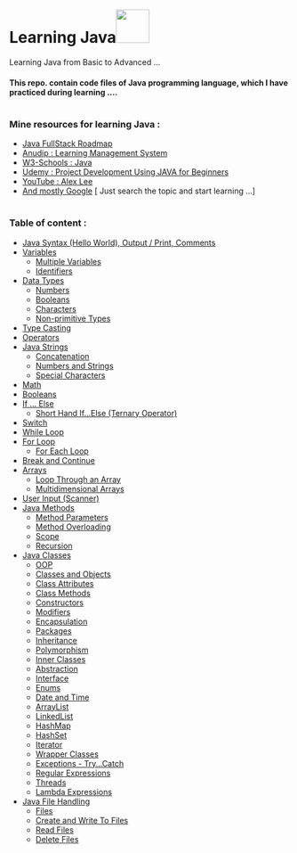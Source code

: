 # Learning Java<img src="https://github.com/TheDudeThatCode/TheDudeThatCode/blob/master/Assets/Developer.gif" width="60px">
<!-- --------------------------------------------------------------------------------------------------------------------------------------------------------------------- -->
Learning Java from Basic to Advanced ...  
#### This repo. contain code files of Java programming language, which I have practiced during learning  ....

 
# 
 


<!-- --------------------------------------------------------------------------------------------------------------------------------------------------------------------- -->

### Mine resources for learning Java : 

* <a href="https://whimsical.com/java-full-stack-road-map-5vKHFLGDYXD1P8pPRMbf6J">Java FullStack Roadmap</a>
* <a href="https://aln.anudip.org/">Anudip : Learning Management System</a>
* <a href="https://www.w3schools.com/java/default.asp">W3-Schools : Java</a>
* <a href="https://www.udemy.com/course/project-development-using-java-for-beginners-2020/">Udemy : Project Development Using JAVA for Beginners </a>
* <a href="https://www.youtube.com/@alexlorenlee/playlists">YouTube : Alex Lee</a>
* <a href=" # ">And mostly Google</a>
   [ Just search the topic and start learning ...]
 
# 
 


<!-- --------------------------------------------------------------------------------------------------------------------------------------------------------------------- -->

### Table of content :

<!-- * <a href=" # ">Hello World</a> -->
* <a href="https://github.com/ayush-sleeping/Learning_Java/tree/main/Personal%20Practice/1.%20Java%20Syntax%20%26%20Hello%20World">Java Syntax 
 (Hello World), Output / Print, Comments</a>
* <a href="https://github.com/ayush-sleeping/Learning_Java/tree/main/Personal%20Practice/2.%20%20Variables">Variables</a>
  * <a href="https://github.com/ayush-sleeping/Learning_Java/tree/main/Personal%20Practice/2.%20%20Variables">Multiple Variables</a>
  * <a href="https://github.com/ayush-sleeping/Learning_Java/tree/main/Personal%20Practice/2.%20%20Variables">Identifiers</a>
* <a href="https://github.com/ayush-sleeping/Learning_Java/tree/main/Personal%20Practice/3.%20DataTypes">Data Types</a>
  * <a href="https://github.com/ayush-sleeping/Learning_Java/tree/main/Personal%20Practice/3.%20DataTypes">Numbers</a>
  * <a href="https://github.com/ayush-sleeping/Learning_Java/tree/main/Personal%20Practice/3.%20DataTypes">Booleans</a>
  * <a href="https://github.com/ayush-sleeping/Learning_Java/tree/main/Personal%20Practice/3.%20DataTypes">Characters</a>
  * <a href="https://github.com/ayush-sleeping/Learning_Java/tree/main/Personal%20Practice/3.%20DataTypes">Non-primitive Types</a>
* <a href="https://github.com/ayush-sleeping/Learning_Java/tree/main/Personal%20Practice/4.%20TypeCasting">Type Casting</a>
* <a href="https://github.com/ayush-sleeping/Learning_Java/tree/main/Personal%20Practice/5.%20Operators">Operators</a>
* <a href=" # ">Java Strings</a>
  * <a href="  ">Concatenation</a>
  * <a href="  ">Numbers and Strings</a>
  * <a href="  ">Special Characters</a>
* <a href=" # ">Math</a>
* <a href=" # ">Booleans</a>
* <a href=" # ">If ... Else</a>
  * <a href=" # ">Short Hand If...Else (Ternary Operator)</a>
* <a href=" # ">Switch</a>
* <a href=" # ">While Loop</a>
* <a href=" # ">For Loop</a>
  * <a href=" # ">For Each Loop</a>
* <a href=" # ">Break and Continue</a>
* <a href=" # ">Arrays</a>
  * <a href=" # ">Loop Through an Array</a>
  * <a href=" # ">Multidimensional Arrays</a>
* <a href=" # ">User Input (Scanner)</a>
* <a href=" # ">Java Methods</a>
  * <a href=" # ">Method Parameters</a>
  * <a href=" # ">Method Overloading</a>
  * <a href=" # ">Scope</a>
  * <a href=" # ">Recursion</a>
* <a href="">Java Classes</a>
  * <a href=" # ">OOP</a>
  * <a href=" # ">Classes and Objects</a>
  * <a href=" # ">Class Attributes</a>
  * <a href=" # ">Class Methods</a>
  * <a href=" # ">Constructors</a>
  * <a href=" # ">Modifiers</a>
  * <a href=" # ">Encapsulation</a>
  * <a href=" # ">Packages</a>
  * <a href=" # ">Inheritance</a>
  * <a href=" # ">Polymorphism</a>
  * <a href=" # ">Inner Classes</a>
  * <a href=" # ">Abstraction</a>
  * <a href=" # ">Interface</a>
  * <a href=" # ">Enums</a>
  * <a href=" # ">Date and Time</a>
  * <a href=" # ">ArrayList</a>
  * <a href=" # ">LinkedList</a>
  * <a href=" # ">HashMap</a>
  * <a href=" # ">HashSet</a>
  * <a href=" # ">Iterator</a>
  * <a href=" # ">Wrapper Classes</a>
  * <a href=" # ">Exceptions - Try...Catch</a>
  * <a href=" # ">Regular Expressions</a>
  * <a href=" # ">Threads</a>
  * <a href=" # ">Lambda Expressions</a>
* <a href=" # ">Java File Handling</a>
  * <a href=" # ">Files</a>
  * <a href=" # ">Create and Write To Files</a>
  * <a href=" # ">Read Files</a>
  * <a href=" # ">Delete Files</a>



 
# 
 


<!-- --------------------------------------------------------------------------------------------------------------------------------------------------------------------- -->



